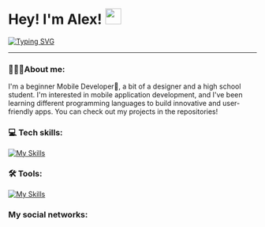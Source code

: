 # Hey! I'm Alex! <img src="https://github.com/blackcater/blackcater/raw/main/images/Hi.gif" height="32"/></h1>


[![Typing SVG](https://readme-typing-svg.herokuapp.com?color=%2336BCF7&lines=Mobile+Developer)](https://git.io/typing-svg)


_____________________________________________________________________________________________________________________________

### 👨🏼‍💻About me:
I'm a beginner Mobile Developer📱, a bit of a designer and a high school student. I'm interested in mobile application development, and I've been learning different programming languages to build innovative and user-friendly apps. You can check out my projects in the repositories!

### 💻 Tech skills: 
[![My Skills](https://skillicons.dev/icons?i=java,kotlin,sqlite,git)](https://skillicons.dev)

### 🛠 Tools:
[![My Skills](https://skillicons.dev/icons?i=androidstudio,idea,figma)](https://skillicons.dev)

### My social networks:
<!-- Proudly created with GPRM ( https://gprm.itsvg.in ) -->






<!--
**xsander-karp0vich/xsander-karp0vich** is a ✨ _special_ ✨ repository because its `README.md` (this file) appears on your GitHub profile.

Here are some ideas to get you started:

- 🔭 I’m currently working on ...
- 🌱 I’m currently learning ...
- 👯 I’m looking to collaborate on ...
- 🤔 I’m looking for help with ...
- 💬 Ask me about ...
- 📫 How to reach me: ...
- 😄 Pronouns: ...
- ⚡ Fun fact: ...
-->
